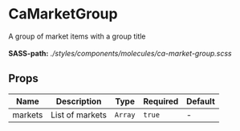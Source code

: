 # CaMarketGroup

A group of market items with a group title<br><br> **SASS-path:** _./styles/components/molecules/ca-market-group.scss_

## Props

<!-- @vuese:CaMarketGroup:props:start -->
|Name|Description|Type|Required|Default|
|---|---|---|---|---|
|markets|List of markets|`Array`|`true`|-|

<!-- @vuese:CaMarketGroup:props:end -->


